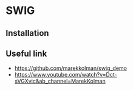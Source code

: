 # SWIG

## Installation


## Useful link
- https://github.com/marekkolman/swig_demo
- https://www.youtube.com/watch?v=Dct-sVGXvic&ab_channel=MarekKolman
